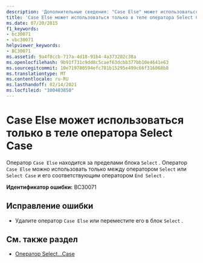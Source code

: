 ```yaml
---
description: 'Дополнительные сведения: "Case Else" может использоваться только в операторе "Select Case"'
title: 'Case Else может использоваться только в теле оператора Select Case '
ms.date: 07/20/2015
f1_keywords:
- bc30071
- vbc30071
helpviewer_keywords:
- BC30071
ms.assetid: 9a4f8ccb-717a-4d18-91b4-4a373202c38a
ms.openlocfilehash: 9b91f731c9dd8c5caef63dcbb377bb10e4641e63
ms.sourcegitcommit: 10e719780594efc781b15295e499c66f316068b8
ms.translationtype: MT
ms.contentlocale: ru-RU
ms.lasthandoff: 02/14/2021
ms.locfileid: "100483850"
---
```

# <a name="case-else-can-only-appear-inside-a-select-case-statement"></a>Case Else может использоваться только в теле оператора Select Case 

Оператор `Case Else` находится за пределами блока `Select` . Оператор `Case Else` можно использовать только между оператором `Select` или `Select Case` и его соответствующим оператором `End Select` .  
  
 **Идентификатор ошибки:** BC30071  
  
## <a name="to-correct-this-error"></a>Исправление ошибки  
  
- Удалите оператор `Case Else` или переместите его в блок `Select` .  
  
## <a name="see-also"></a>См. также раздел

- [Оператор Select…Case](../language-reference/statements/select-case-statement.md)
